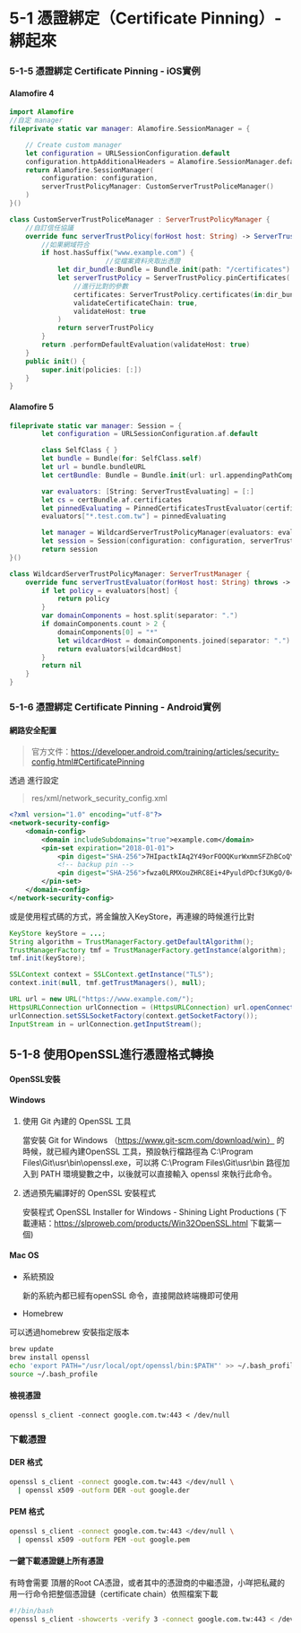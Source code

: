# 5-1 憑證綁定（Certificate Pinning）-綁起來



### 5-1-5    憑證綁定 Certificate Pinning - iOS實例

#### Alamofire 4

```swift
import Alamofire
//自定 manager
fileprivate static var manager: Alamofire.SessionManager = {

    // Create custom manager
    let configuration = URLSessionConfiguration.default
    configuration.httpAdditionalHeaders = Alamofire.SessionManager.defaultHTTPHeaders
    return Alamofire.SessionManager(
        configuration: configuration,
        serverTrustPolicyManager: CustomServerTrustPoliceManager()
    )
}()

class CustomServerTrustPoliceManager : ServerTrustPolicyManager {
    //自訂信任協議
    override func serverTrustPolicy(forHost host: String) -> ServerTrustPolicy? {
        //如果網域符合
        if host.hasSuffix("www.example.com") {
						//從檔案資料夾取出憑證
            let dir_bundle:Bundle = Bundle.init(path: "/certificates")!           
            let serverTrustPolicy = ServerTrustPolicy.pinCertificates(
                //進行比對的參數
                certificates: ServerTrustPolicy.certificates(in:dir_bundle),
                validateCertificateChain: true,
                validateHost: true
            )
            return serverTrustPolicy
        }
        return .performDefaultEvaluation(validateHost: true)
    }
    public init() {    
        super.init(policies: [:])
    }
}
```



#### Alamofire 5

```swift
fileprivate static var manager: Session = {
        let configuration = URLSessionConfiguration.af.default

        class SelfClass { }
        let bundle = Bundle(for: SelfClass.self)
        let url = bundle.bundleURL
        let certBundle: Bundle = Bundle.init(url: url.appendingPathComponent("certificates", isDirectory: true))!

        var evaluators: [String: ServerTrustEvaluating] = [:]
        let cs = certBundle.af.certificates
        let pinnedEvaluating = PinnedCertificatesTrustEvaluator(certificates: cs, acceptSelfSignedCertificates: false, performDefaultValidation: true, validateHost: true)
        evaluators["*.test.com.tw"] = pinnedEvaluating

        let manager = WildcardServerTrustPolicyManager(evaluators: evaluators)
        let session = Session(configuration: configuration, serverTrustManager: manager)
        return session
}()
```



```swift
class WildcardServerTrustPolicyManager: ServerTrustManager {
    override func serverTrustEvaluator(forHost host: String) throws -> ServerTrustEvaluating? {
        if let policy = evaluators[host] {
            return policy
        }
        var domainComponents = host.split(separator: ".")
        if domainComponents.count > 2 {
            domainComponents[0] = "*"
            let wildcardHost = domainComponents.joined(separator: ".")
            return evaluators[wildcardHost]
        }
        return nil
    }
}
```





### 5-1-6    憑證綁定 Certificate Pinning - Android實例

#### 網路安全配置

>  官方文件：https://developer.android.com/training/articles/security-config.html#CertificatePinning

透過 [<Pin-Set>](https://developer.android.com/training/articles/security-config.html#CertificatePinning)  進行設定

> res/xml/network_security_config.xml

```xml
<?xml version="1.0" encoding="utf-8"?>
<network-security-config>
    <domain-config>
        <domain includeSubdomains="true">example.com</domain>
        <pin-set expiration="2018-01-01">
            <pin digest="SHA-256">7HIpactkIAq2Y49orFOOQKurWxmmSFZhBCoQYcRhJ3Y=</pin>
            <!-- backup pin -->
            <pin digest="SHA-256">fwza0LRMXouZHRC8Ei+4PyuldPDcf3UKgO/04cDM1oE=</pin>
        </pin-set>
    </domain-config>
</network-security-config>
```

或是使用程式碼的方式，將金鑰放入KeyStore，再連線的時候進行比對

```java
KeyStore keyStore = ...;
String algorithm = TrustManagerFactory.getDefaultAlgorithm();
TrustManagerFactory tmf = TrustManagerFactory.getInstance(algorithm);
tmf.init(keyStore);

SSLContext context = SSLContext.getInstance("TLS");
context.init(null, tmf.getTrustManagers(), null);

URL url = new URL("https://www.example.com/");
HttpsURLConnection urlConnection = (HttpsURLConnection) url.openConnection();
urlConnection.setSSLSocketFactory(context.getSocketFactory());
InputStream in = urlConnection.getInputStream();
```





## 5-1-8 使用OpenSSL進行憑證格式轉換

#### OpenSSL安裝

####  **Windows**

1. 使用 Git 內建的 OpenSSL 工具

   當安裝 Git for Windows （https://www.git-scm.com/download/win） 的時候，就已經內建OpenSSL 工具，預設執行檔路徑為  C:\Program Files\Git\usr\bin\openssl.exe，可以將 C:\Program Files\Git\usr\bin 路徑加入到 PATH 環境變數之中，以後就可以直接輸入 openssl 來執行此命令。

2. 透過預先編譯好的 OpenSSL 安裝程式 

   安裝程式 OpenSSL Installer for Windows - Shining Light Productions (下載連結：https://slproweb.com/products/Win32OpenSSL.html 下載第一個)



#### Mac OS

- 系統預設

  新的系統內都已經有openSSL 命令，直接開啟終端機即可使用

-  Homebrew

  可以透過homebrew 安裝指定版本

  ```bash
  brew update
  brew install openssl
  echo 'export PATH="/usr/local/opt/openssl/bin:$PATH"' >> ~/.bash_profile
  source ~/.bash_profile
  ```





#### 檢視憑證

```
openssl s_client -connect google.com.tw:443 < /dev/null
```



### 下載憑證

#### DER 格式

```bash
openssl s_client -connect google.com.tw:443 </dev/null \
  | openssl x509 -outform DER -out google.der
```

#### PEM 格式

```bash
openssl s_client -connect google.com.tw:443 </dev/null \
  | openssl x509 -outform PEM -out google.pem
```



#### 一鍵下載憑證鏈上所有憑證

有時會需要 頂層的Root CA憑證，或者其中的憑證商的中繼憑證，小咩把私藏的用一行命令把整個憑證鏈（certificate chain）依照檔案下載



```bash
#!/bin/bash
openssl s_client -showcerts -verify 3 -connect google.com.tw:443 < /dev/null | awk '/BEGIN/,/END/{ if(/BEGIN/){a++}; out="cert"a".pem"; print >out}'; for cert in *.pem; do newname=$(openssl x509 -noout -subject -in $cert | sed -nE 's/.*CN ?= ?(.*)/\1/; s/[ ,.*]/_/g; s/__/_/g; s/_-_/-/; s/^_//g;p' | tr '[:upper:]' '[:lower:]').pem; echo "${newname}"; mv "${cert}" "${newname}";openssl x509 -outform der -in $newname -out $newname.der; done
```









